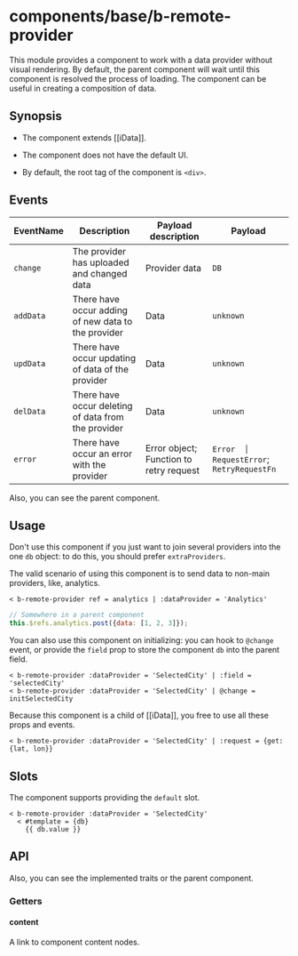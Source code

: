 # components/base/b-remote-provider

This module provides a component to work with a data provider without visual rendering.
By default, the parent component will wait until this component is resolved the process of loading.
The component can be useful in creating a composition of data.

## Synopsis

* The component extends [[iData]].

* The component does not have the default UI.

* By default, the root tag of the component is `<div>`.

## Events

| EventName | Description                                         | Payload description                     | Payload                                   |
|-----------|-----------------------------------------------------|-----------------------------------------|-------------------------------------------|
| `change`  | The provider has uploaded and changed data          | Provider data                           | `DB`                                      |
| `addData` | There have occur adding of new data to the provider | Data                                    | `unknown`                                 |
| `updData` | There have occur updating of data of the provider   | Data                                    | `unknown`                                 |
| `delData` | There have occur deleting of data from the provider | Data                                    | `unknown`                                 |
| `error`   | There have occur an error with the provider         | Error object; Function to retry request | `Error  │ RequestError`; `RetryRequestFn` |

Also, you can see the parent component.

## Usage

Don't use this component if you just want to join several providers into the one `db` object: to do this, you should prefer `extraProviders`.

The valid scenario of using this component is to send data to non-main providers, like, analytics.

```
< b-remote-provider ref = analytics | :dataProvider = 'Analytics'
```

```js
// Somewhere in a parent component
this.$refs.analytics.post({data: [1, 2, 3]});
```

You can also use this component on initializing: you can hook to `@change` event, or provide the `field` prop to store the component `db` into the parent field.

```
< b-remote-provider :dataProvider = 'SelectedCity' | :field = 'selectedCity'
< b-remote-provider :dataProvider = 'SelectedCity' | @change = initSelectedCity
```

Because this component is a child of [[iData]], you free to use all these props and events.

```
< b-remote-provider :dataProvider = 'SelectedCity' | :request = {get: {lat, lon}}
```

## Slots

The component supports providing the `default` slot.

```
< b-remote-provider :dataProvider = 'SelectedCity'
  < #template = {db}
    {{ db.value }}
```

## API

Also, you can see the implemented traits or the parent component.

### Getters

#### content

A link to component content nodes.
